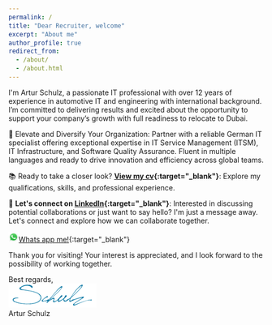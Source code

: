 ```yaml
---
permalink: /
title: "Dear Recruiter, welcome"
excerpt: "About me"
author_profile: true
redirect_from: 
  - /about/
  - /about.html
---
```


I'm Artur Schulz, a passionate IT professional with over 12 years of experience in automotive IT and engineering with international background. I’m committed to delivering results and excited about the opportunity to support your company’s growth with full readiness to relocate to Dubai.

🚀 Elevate and Diversify Your Organization: Partner with a reliable German IT specialist offering exceptional expertise in IT Service Management (ITSM), IT Infrastructure, and Software Quality Assurance. Fluent in multiple languages and ready to drive innovation and efficiency across global teams.

📚 Ready to take a closer look? **[View my cv](https://career-artur.github.io/home/cv/){:target="_blank"}**: Explore my qualifications, skills, and professional experience. 

📧 **Let's connect on [LinkedIn](https://www.linkedin.com/in/artur-schulz-473817b8/ "Artur's linkedin profile"){:target="_blank"}**: Interested in discussing potential collaborations or just want to say hello? I'm just a message away. Let's connect and explore how we can collaborate together. 

<img src="images/WhatsApp.svg" alt="WhatsApp" width="20">[Whats app me!](https://wa.me/4917625660032){:target="_blank"}

Thank you for visiting! Your interest is appreciated, and I look forward to the possibility of working together.


Best regards,
<br>
<img src="images/signature.png">
<br>
Artur Schulz
